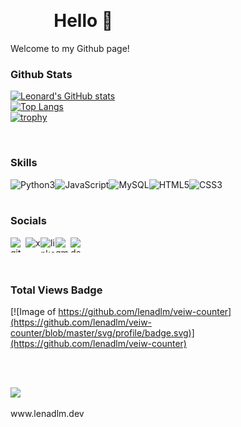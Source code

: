 

<br><h1> &emsp; &emsp; Hello 👋</h1>
Welcome to my Github page!

<!--lenadlm/lenadlm is a ✨ special ✨ repository because its `README.md` (this file) appears on your GitHub profile.
You can click the Preview link to take a look at your changes.
--->

### Github Stats
[![Leonard's GitHub stats](https://github-readme-stats.vercel.app/api?username=lenadlm&include_all_commits=true&count_private=true&show_icons=true&bg_color=00000000&hide_border=true&theme=blue_navy&card_width=550)](#)<br>
[![Top Langs](https://github-readme-stats.vercel.app/api/top-langs/?username=lenadlm&layout=compact&bg_color=00000000&hide_border=true&theme=blue_navy&card_width=500)](https://github.com/lenadlm)<br>
[![trophy](https://github-profile-trophy.vercel.app/?username=lenadlm&theme=matrix&no-bg=true&column=5)](https://github.com/lenadlm/)<br>

<br>

### Skills
<img alt="Python3" src="https://img.shields.io/badge/python-3670A0?logo=python&logoColor=ffdd54&style=for-the-badge"><img alt="JavaScript" src="https://img.shields.io/badge/javascript-F7DF1E?&logo=javascript&logoColor=black&style=for-the-badge"><img alt="MySQL" src="https://img.shields.io/badge/MySQL-4479A1?logo=mysql&logoColor=white&style=for-the-badge"><img alt="HTML5" src="https://img.shields.io/badge/html5-E34F26?&logo=html5&logoColor=white&style=for-the-badge"><img alt="CSS3" src="https://img.shields.io/badge/css3-1572B6?&logo=css3&logoColor=white&style=for-the-badge">
<br><br>
### Socials
<a href="https://github.com/lenadlm" target="_blank">
    <img src="https://cdn.simpleicons.org/github/000/fff" alt="github" align=left width=24 height=24>
</a>

<a href="https://x.com/intent/follow?screen_name=lenadlm" target="_blank">
  <img src="https://cdn.simpleicons.org/x/000/fff" alt="x" align=left width=24 height=24>
</a>

<a href="https://www.linkedin.com/in/lenadlm/" target="_blank">
     <img src="https://cdn.simpleicons.org/linkedin/000/fff" alt="linkedin" align=left width=24 height=24>
</a> 

<a href="mailto:" target="_blank">
     <img src="https://cdn.simpleicons.org/gmail/000/fff" alt="gmail" align=left width=24 height=24>
</a> 

<a href="https://dev.to/lenadlm" target="_blank">
     <img src="https://cdn.simpleicons.org/devdotto/000/fff" alt="dev" align=left width=24 height=24>
</a> 
<br><br><br>

### Total Views Badge
[![Image of https://github.com/lenadlm/veiw-counter](https://github.com/lenadlm/veiw-counter/blob/master/svg/profile/badge.svg)](https://github.com/lenadlm/veiw-counter)

<br><br>

<a href="https://twitter.com/intent/follow?screen_name=lenadlm" target="_blank"><img src="https://img.shields.io/twitter/follow/lenadlm?style=social&logo=twitter"></a>
            
 
<!---Thanks to;
https://github.com/badges/shields
https://hendrasob.github.io/badges/
https://github.com/ryo-ma/github-profile-trophy
https://github.com/anuraghazra/github-readme-stats
https://simpleicons.org/
https://hits.seeyoufarm.com/
--->
<footer> www.lenadlm.dev </footer>

